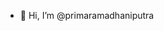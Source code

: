 - 👋 Hi, I’m @primaramadhaniputra



<!---
primaramadhaniputra/primaramadhaniputra is a ✨ special ✨ repository because its `README.md` (this file) appears on your GitHub profile.
You can click the Preview link to take a look at your changes.
--->

